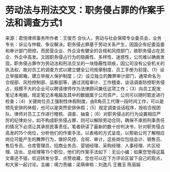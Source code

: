 # 劳动法与刑法交叉：职务侵占罪的作案手法和调查方式1

来源：君悦律师事务所作者：王俊杰 合伙人，劳动与社会保障专业委员会，业务专长：诉讼与仲裁、争议解决。职务侵占罪基于劳动关系产生，因国企有纪委监委和审计部门把控，而民营企业、外企没有健全的合规和风控部门，故职务侵占在民企、外企中高发。又因职务侵占行为的隐蔽性、多样性、迷惑性，公司难以确凿发现。职务侵占罪作为劳动法和刑法交叉的一块隐蔽性顽疾，因公司没有公安机关的执法权，故对员工的调查方式以建立健全公司规章制度、员工手册为前提。（1）设立举报邮箱，建立举报人保护制度；（2）设立独立的舞弊审计部门，通常命名为合规部、风险控制部、监察部等，通过流程审计、工作稽查、谈话调查防控职务侵占，规模不大的企业可以聘请律师作为法律顾问兼任这项工作；（3）向员工配发笔记本电脑，规定笔记本电脑及其中的数据属于公司资产，公司可以随时取走进行检查；（4）关键岗位员工强制性休假制度，由B角员工代理一段时间工作，可以是预先安排的休假，也可以是突然安排休假；（5）规定调查谈话程序，授权合规团队、律师对员工工作进行稽核、调查、抽查；（6）对职务侵占的行为设置相应严厉的纪律处分，如不构成职务侵占罪，则可以解除劳动合同，确保不承担刑事责任的情况下必须让其承担民事责任。笔者研读了最新的数十份判决书，针对职务侵占高发的15个岗位，分析他们的作案手法，以表格的方式呈现，以帮助公司了解相应岗位可能产生的舞弊行为，做好风控、合规、审计。这些岗位包括会计、销售员、售后专员、仓库管理员、招商业务员、营销经理、采购经理、人事经理、片区经理、店长、总经理等15个职位，他们的作案手法如下：无讼小编：如果您觉得这篇文章还不错，欢迎转发分享、点赞收藏，您也可以在下方评论区留下自己的观点，和大家一起讨论。主编：靖力责编：梁萌审核：刘逸凡 王雅玉 陈丽娟

